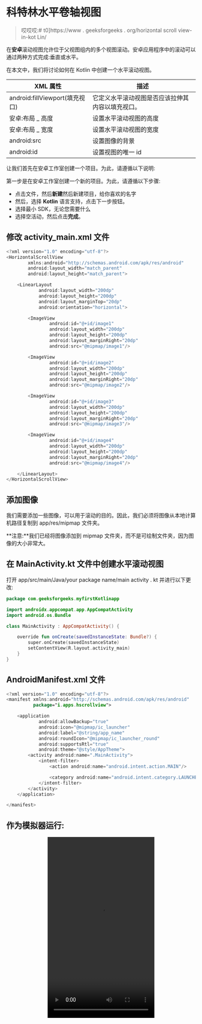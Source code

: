 # 科特林水平卷轴视图

> 哎哎哎:# t0]https://www . geeksforgeeks . org/horizontal scroll view-in-kot Lin/

在**安卓**滚动视图允许位于父视图组内的多个视图滚动。安卓应用程序中的滚动可以通过两种方式完成:垂直或水平。

在本文中，我们将讨论如何在 Kotlin 中创建一个水平滚动视图。

| XML 属性 | 描述 |
| --- | --- |
| android:fillViewport(填充视口) | 它定义水平滚动视图是否应该拉伸其内容以填充视口。 |
| 安卓:布局 _ 高度 | 设置水平滚动视图的高度 |
| 安卓:布局 _ 宽度 | 设置水平滚动视图的宽度 |
| android:src | 设置图像的背景 |
| android:id | 设置视图的唯一 id |

让我们首先在安卓工作室创建一个项目。为此，请遵循以下说明:

第一步是在安卓工作室创建一个新的项目。为此，请遵循以下步骤:

*   点击文件，然后**新建**然后新建项目，给你喜欢的名字
*   然后，选择 **Kotlin** 语言支持，点击下一步按钮。
*   选择最小 SDK，无论您需要什么
*   选择空活动，然后点击**完成**。

## 修改 activity_main.xml 文件

```kt
<?xml version="1.0" encoding="utf-8"?>
<HorizontalScrollView
        xmlns:android="http://schemas.android.com/apk/res/android"
        android:layout_width="match_parent"
        android:layout_height="match_parent">

    <LinearLayout
            android:layout_width="200dp"
            android:layout_height="200dp"
            android:layout_marginTop="20dp"
            android:orientation="horizontal">

        <ImageView
                android:id="@+id/image1"
                android:layout_width="200dp"
                android:layout_height="200dp"
                android:layout_marginRight="20dp"
                android:src="@mipmap/image1"/>

        <ImageView
                android:id="@+id/image2"
                android:layout_width="200dp"
                android:layout_height="200dp"
                android:layout_marginRight="20dp"
                android:src="@mipmap/image2"/>

        <ImageView
                android:id="@+id/image3"
                android:layout_width="200dp"
                android:layout_height="200dp"
                android:layout_marginRight="20dp"
                android:src="@mipmap/image3"/>

        <ImageView
                android:id="@+id/image4"
                android:layout_width="200dp"
                android:layout_height="200dp"
                android:layout_marginRight="20dp"
                android:src="@mipmap/image4"/>

    </LinearLayout>
</HorizontalScrollView>
```

## 添加图像

我们需要添加一些图像，可以用于滚动的目的。因此，我们必须将图像从本地计算机路径复制到 app/res/mipmap 文件夹。

**注意:**我们已经将图像添加到 mipmap 文件夹，而不是可绘制文件夹，因为图像的大小非常大。

## 在 MainActivity.kt 文件中创建水平滚动视图

打开 app/src/main/Java/your package name/main activity . kt 并进行以下更改:

```kt
package com.geeksforgeeks.myfirstKotlinapp

import androidx.appcompat.app.AppCompatActivity
import android.os.Bundle

class MainActivity : AppCompatActivity() {

    override fun onCreate(savedInstanceState: Bundle?) {
        super.onCreate(savedInstanceState)
        setContentView(R.layout.activity_main)
    }
}
```

## AndroidManifest.xml 文件

```kt
<?xml version="1.0" encoding="utf-8"?>
<manifest xmlns:android="http://schemas.android.com/apk/res/android"
          package="i.apps.hscrollview">

    <application
            android:allowBackup="true"
            android:icon="@mipmap/ic_launcher"
            android:label="@string/app_name"
            android:roundIcon="@mipmap/ic_launcher_round"
            android:supportsRtl="true"
            android:theme="@style/AppTheme">
        <activity android:name=".MainActivity">
            <intent-filter>
                <action android:name="android.intent.action.MAIN"/>

                <category android:name="android.intent.category.LAUNCHER"/>
            </intent-filter>
        </activity>
    </application>

</manifest>
```

## 作为模拟器运行:

<center>
<video class="wp-video-shortcode" id="video-362250-1" width="284" height="480" preload="metadata" controls=""><source type="video/mp4" src="https://media.geeksforgeeks.org/wp-content/uploads/20191125223135/HScroll.mp4?_=1">[https://media.geeksforgeeks.org/wp-content/uploads/20191125223135/HScroll.mp4](https://media.geeksforgeeks.org/wp-content/uploads/20191125223135/HScroll.mp4)</video>
</center>